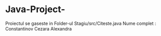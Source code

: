 # Java-Project-
Proiectul se gaseste in Folder-ul Stagiu/src/Citeste.java 
Nume complet : Constantinov Cezara Alexandra
